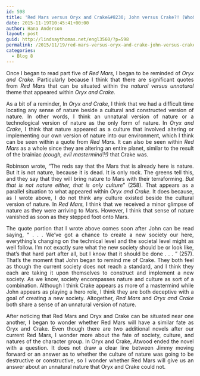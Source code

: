 ```yaml
---
id: 598
title: 'Red Mars versus Oryx and Crake&#8230; John versus Crake?! (Who&#8217;d win in a bar fight?)'
date: 2015-11-19T10:45:41+00:00
author: Hana Anderson
layout: post
guid: http://lindsaythomas.net/engl3560/?p=598
permalink: /2015/11/19/red-mars-versus-oryx-and-crake-john-versus-crake/
categories:
  - Blog 8
---
```

<p style="text-align: justify">
  Once I began to read part five of <em>Red Mars, </em>I began to be reminded of <em>Oryx and Crake. </em>Particularly because I think that there are significant quotes from <em>Red Mars </em>that can be situated within the <em>natural versus unnatural </em>theme that appeared within <em>Oryx and Crake. </em>
</p>

<p style="text-align: justify">
  As a bit of a reminder, In <em>Oryx and Crake</em>, I think that we had a difficult time locating any sense of nature beside a cultural and constructed version of nature. In other words, I think an unnatural version of nature or a technological version of nature as the only form of nature. In <em>Oryx and Crake</em>, I think that nature appeared as a culture that involved altering or implementing our own version of nature into our environment, which I think can be seen within a quote from <em>Red Mars. </em>It can also be seen within <em>Red Mars</em> as a whole since they are altering an entire planet, similar to the result of the brainiac <em>(cough, evil mastermind?!)</em> that Crake was.
</p>

<p style="text-align: justify">
  Robinson wrote, “The reds say that the Mars that is already here is nature. But it is not nature, because it is dead. It is only rock. The greens tell this, and they say that they will bring nature to Mars with their terraforming. <em>But that is not nature either, that is only culture</em>” (258). That appears as a parallel situation to what appeared within <em>Oryx and Crake. </em>It does because, as I wrote above, I do not think any culture existed beside the cultural version of nature. In <em>Red Mars, </em>I think that we received a minor glimpse of nature as they were arriving to Mars. However, I think that sense of nature vanished as soon as they stepped foot onto Mars.
</p>

<p style="text-align: justify">
  The quote portion that I wrote above comes soon after John can be read saying, “ . . . We’ve got a chance to create a new society our here, everything’s changing on the technical level and the societal level might as well follow. I’m not exactly sure what the new society should be or look like, that’s that hard part after all, but I know that it should be done . . . ” (257). That’s the moment that John began to remind me of Crake. They both feel as though the current society does not reach a standard, and I think they each are taking it upon themselves to construct and implement a new society. As we know, society encompasses nature and culture as sort of a combination. Although I think Crake appears as more of a mastermind while John appears as playing a hero role, I think they are both deceptive with a goal of creating a new society. Altogether, <em>Red Mars </em>and <em>Oryx and Crake </em>both share a sense of an unnatural version of nature.
</p>

<p style="text-align: justify">
  After noticing that Red Mars and Oryx and Crake can be situated near one another, I began to wonder whether Red Mars will have a similar fate as Oryx and Crake. Even though there are two additional novels after our current Red Mars, I wonder more about the fate of society, culture, and natures of the character group. In Oryx and Crake, Atwood ended the novel with a question. It does not draw a clear line between Jimmy moving forward or an answer as to whether the culture of nature was going to be destructive or constructive, so I wonder whether Red Mars will give us an answer about an unnatural nature that Oryx and Crake could not.
</p>